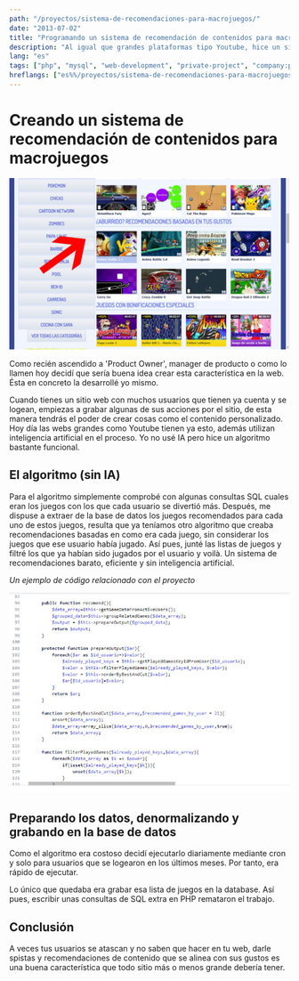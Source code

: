 ```yaml
---
path: "/proyectos/sistema-de-recomendaciones-para-macrojuegos/"
date: "2013-07-02"
title: "Programando un sistema de recomendación de contenidos para macrojuegos.com"
description: "Al igual que grandes plataformas tipo Youtube, hice un sistema de recomendaciones de juegos para los usuarios de macrojuegos.com"
lang: "es"
tags: ["php", "mysql", "web-development", "private-project", "company:panaworld"]
hreflangs: ["es%%/proyectos/sistema-de-recomendaciones-para-macrojuegos/", "en%%/en/projects/content-recommendation-system-for-macrojuegos/"]
---
```

# Creando un sistema de recomendación de contenidos para macrojuegos

![Contenido recomendado](recommended-content.jpg)

Como recién ascendido a 'Product Owner', manager de producto o como lo llamen hoy decidí que sería buena idea crear esta característica en la web. Ésta en concreto la desarrollé yo mismo.

Cuando tienes un sitio web con muchos usuarios que tienen ya cuenta y se logean, empiezas a grabar algunas de sus acciones por el sitio, de esta manera tendrás el poder de crear cosas como el contenido personalizado. Hoy día las webs grandes como Youtube tienen ya esto, además utilizan inteligencia artificial en el proceso. Yo no usé IA pero hice un algoritmo bastante funcional.

## El algoritmo (sin IA)

Para el algoritmo simplemente comprobé con algunas consultas SQL cuales eran los juegos con los que cada usuario se divertió más. Después, me dispuse a extraer de la base de datos los juegos recomendados para cada uno de estos juegos, resulta que ya teníamos otro algoritmo que creaba recomendaciones basadas en como era cada juego, sin considerar los juegos que ese usuario había jugado. Así pues, junté las listas de juegos y filtré los que ya habían sido jugados por el usuario y voilà. Un sistema de recomendaciones barato, eficiente y sin inteligencia artificial.

*Un ejemplo de código relacionado con el proyecto*

![Código de ejemplo](recommendation-code-example.jpg)

## Preparando los datos, denormalizando y grabando en la base de datos

Como el algoritmo era costoso decidí ejecutarlo diariamente mediante cron y solo para usuarios que se logearon en los últimos meses. Por tanto, era rápido de ejecutar.

Lo único que quedaba era grabar esa lista de juegos en la database. Así pues, escribir unas consultas de SQL extra en PHP remataron el trabajo.

## Conclusión

A veces tus usuarios se atascan y no saben que hacer en tu web, darle spistas y recomendaciones de contenido que se alinea con sus gustos es una buena característica que todo sitio más o menos grande debería tener.
